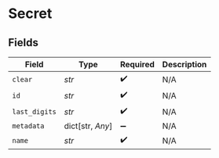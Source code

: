 # Secret


## Fields

| Field              | Type               | Required           | Description        |
| ------------------ | ------------------ | ------------------ | ------------------ |
| `clear`            | *str*              | :heavy_check_mark: | N/A                |
| `id`               | *str*              | :heavy_check_mark: | N/A                |
| `last_digits`      | *str*              | :heavy_check_mark: | N/A                |
| `metadata`         | dict[str, *Any*]   | :heavy_minus_sign: | N/A                |
| `name`             | *str*              | :heavy_check_mark: | N/A                |